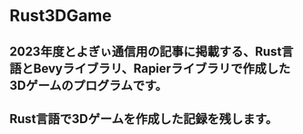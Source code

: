 # Rust3DGame
## 2023年度とよぎぃ通信用の記事に掲載する、Rust言語とBevyライブラリ、Rapierライブラリで作成した3Dゲームのプログラムです。
## Rust言語で3Dゲームを作成した記録を残します。
　
